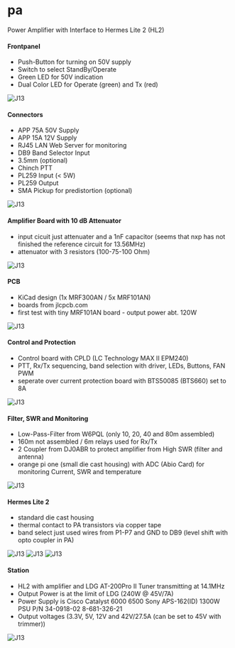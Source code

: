 # pa

Power Amplifier with Interface to Hermes Lite 2 (HL2)

#### Frontpanel
- Push-Button for turning on 50V supply
- Switch to select StandBy/Operate
- Green LED for 50V indication
- Dual Color LED for Operate (green) and Tx (red)

![J13](pics/PA1.jpg)

#### Connectors
- APP 75A 50V Supply
- APP 15A 12V Supply
- RJ45 LAN Web Server for monitoring
- DB9 Band Selector Input
- 3.5mm (optional)
- Chinch PTT
- PL259 Input (< 5W)
- PL259 Output 
- SMA Pickup for predistortion (optional) 

![J13](pics/PA2.jpg)

#### Amplifier Board with 10 dB Attenuator
- input cicuit just attenuater and a 1nF capacitor (seems that nxp has not finished the reference circuit for 13.56MHz)
- attenuator with 3 resistors (100-75-100 Ohm)

![J13](pics/PA3.jpg)

#### PCB
- KiCad design (1x MRF300AN / 5x MRF101AN)
- boards from jlcpcb.com
- first test with tiny MRF101AN board - output power abt. 120W

![J13](pics/PA8.jpg)

#### Control and Protection
- Control board with CPLD (LC Technology MAX II EPM240)
- PTT, Rx/Tx sequencing, band selection with driver, LEDs, Buttons, FAN PWM
- seperate over current protection board with BTS50085 (BTS660) set to 8A

![J13](pics/PA4.jpg)

#### Filter, SWR and Monitoring
- Low-Pass-Filter from W6PQL (only 10, 20, 40 and 80m assembled)
- 160m not assembled / 6m relays used for Rx/Tx
- 2 Coupler from DJ0ABR to protect amplifier from High SWR (filter and antenna)
- orange pi one (small die cast housing) with ADC (Abio Card) for monitoring Current, SWR and temperature

![J13](pics/PA5.jpg)

#### Hermes Lite 2 
- standard die cast housing
- thermal contact to PA transistors via copper tape
- band select just used wires from P1-P7 and GND to DB9 (level shift with opto coupler in PA) 

![J13](pics/HL2front.jpg)
![J13](pics/HL2rear.jpg)
![J13](pics/HL2top.jpg)

#### Station
- HL2 with amplifier and LDG AT-200Pro II Tuner transmitting at 14.1MHz
- Output Power is at the limit of LDG (240W @ 45V/7A)
- Power Supply is Cisco Catalyst 6000 6500 Sony APS-162(ID) 1300W PSU P/N 34-0918-02 8-681-326-21
- Output voltages (3.3V, 5V, 12V and 42V/27.5A (can be set to 45V with trimmer)) 

![J13](pics/PA7.jpg)
